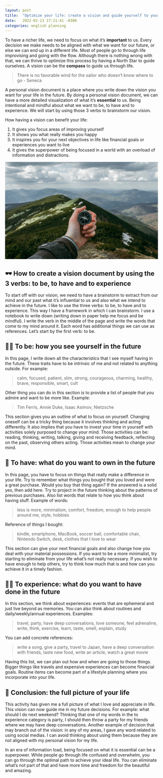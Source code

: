 ```yaml
---
layout: post
title:  "Optimize your life: create a vision and guide yourself to your ideal life 🧭"
date:   2022-02-13 17:11:41 -0300
categories: english planning
---
```


To have a richer life, we need to focus on what it’s **important** to us. Every decision we make needs to be aligned with what we want for our future, or else we can end up in a different life. Most of people go to through life improvising and going with the flow. Although there is nothing wrong with that, we can thrive to optimize this process by having a North Star to guide ourselves. A vision can be the **compass** to guide us through life. 

> There is no favorable wind for the sailor who doesn’t know where to go - Seneca

A personal vision document is a place where you write down the vision you want for your life in the future. By doing a personal vision document, we can have a more detailed visualization of what it’s **essential** to us. Being intentional and mindful about what we want to be, to have and to experience. We will start by using those 3 verbs to brainstorm our vision.

How having a vision can benefit your life:
1. It gives you focus areas of improving yourself
2. It shows you what really makes you happy
3. It inspires you for your next objectives in life like financial goals or experiences you want to live
4. It gives the superpower of being focused in a world with an overload of information and distractions.


![Looking into the unknown](/assets/compass.jpg)

## 🕶 How to create a vision document by using the 3 verbs: to be, to have and to experience
To start off with our vision, we need to have a brainstorm to extract from our mind and our past what it’s influential to us and also what we intend to achieve in the future. I like to use the three verbs: to be, to have and to experience. This way I have a framework in which I can brainstorm. I use a notebook to write down (writing down in paper help me focus and be mindful). I write the verb in the middle of the page and write the words that come to my mind around it. Each word has additional things we can use as references. Let’s start by the first verb: to be.

## 🙋‍♀️ To be: how you see yourself in the future
In this page, I write down all the characteristics that I see myself having in the future. These traits have to be intrinsic of me and not related to anything outside. For example:
> calm, focused, patient, slim, strong, courageous, charming, healthy, brave, responsible, smart, cult

Other thing you can do in this section is to provide a list of people that you admire and want to be more like. Example:
> Tim Ferris, Annie Duke, Isaac Asimov, Nietzsche

This section gives you an outline of what to focus on yourself. Changing oneself can be a tricky thing because it involves thinking and acting differently. It also implies that you have to invest your time in yourself with activities solely purposed to change your mind. Those activities can be: reading, thinking, writing, talking, giving and receiving feedback, reflecting on the past, observing others acting. Those activities mean to change your mind.

## 🚗 To have: what do you want to own in the future
In this page, you have to focus on things that really make a difference in your life. Try to remember what things you bought that you loved and were a great purchase. Would you buy that thing again? If the answered is a solid yes, then add here. Try to project in the future thinking about the patterns of previous purchases. Also list words that relate to how you think about having stuff.
Example of words:
> less is more, minimalism, comfort, freedom, enough to help people around me, style, hobbies

Reference of things I bought:
> kindle, smartphone, MacBook, soccer ball, comfortable chair, Nintendo Switch, desk, clothes that I love to wear

This section can give your next financial goals and also change how you deal with your material possessions. If you want to be a more minimalist, try starting to eliminate from your life what’s not really necessary. If you wish to have enough to help others, try to think how much that is and how can you achieve it in a timely fashion.

## 🏄‍♂️ To experience: what do you want to have done in the future
In this section, we think about experiences: events that are ephemeral and just live beyond as memories. You can also think about routines and daily/weekly/annual experiences. Examples:
> travel, party, have deep conversations, love someone, feel adrenaline, write, think, exercise, learn, taste, smell, explain, study

You can add concrete references:
> write a song, give a party, travel to Japan, have a deep conversation with friends, taste new food, write an article, watch a great movie

Having this list, we can plan out how and when are going to those things. Bigger things like travels and expensive experiences can become financial goals. Routine items can become part of a lifestyle planning where you incorporate into your life. 

## 🧭 Conclusion: the full picture of your life
This activity has given me a full picture of what I love and appreciate in life. This vision can now guide me in my future decisions. For example: what should I do next weekend? Thinking that one of my words in the to experience category is party, I should then throw a party for my friends where we may have deep conversations. Another example of decision that may branch out of the vision: in any of my areas, I gave any word related to using social medias. I can avoid thinking about using them because they are not aligned with my personal vision for my life.

In an era of information load, being focused on what it is essential can be a superpower. While people go through life confused and overwhelm, you can go through the optimal path to achieve your ideal life. You can eliminate what’s not part of that and have more time and freedom for the beautiful and amazing.